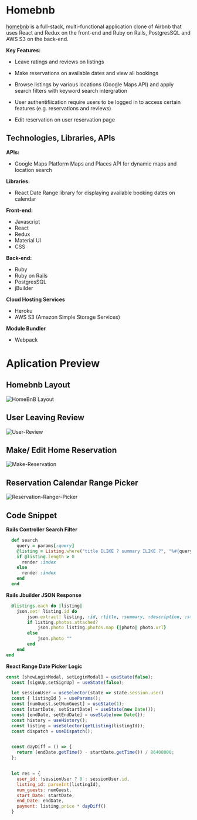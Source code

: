 # Homebnb

[homebnb](https://homebnb-airbnb.herokuapp.com/) is a full-stack, multi-functional application clone of Airbnb that uses React and Redux on the front-end and Ruby on Rails, PostgresSQL and AWS S3 on the back-end.

**Key Features:**

* Leave ratings and reviews on listings

* Make reservations on available dates and view all bookings

* Browse listings by various locations (Google Maps API) and apply search filters with keyword search intergration

* User authentifiication require users to be logged in to access certain features (e.g. reservations and reviews)

* Edit reservation on user reservation page

## Technologies, Libraries, APIs

**APIs:**

* Google Maps Platform Maps and Places API for dynamic maps and location search

**Libraries:**

* React Date Range library for displaying available booking dates on calendar

**Front-end:**

* Javascript
* React
* Redux
* Material UI
* CSS

**Back-end:**

* Ruby 
* Ruby on Rails
* PostgresSQL
* jBuilder

**Cloud Hosting Services**

* Heroku
* AWS S3 (Amazon Simple Storage Services)

**Module Bundler** 

* Webpack


# Aplication Preview

## Homebnb Layout

![HomeBnB Layout](https://media.giphy.com/media/QMwbcGAUAlMPgiicgE/giphy.gif)

## User Leaving Review 

![User-Review](https://media.giphy.com/media/sYQUJ1LF4PvFidPdyg/giphy.gif)

## Make/ Edit Home Reservation 

![Make-Reservation](https://media.giphy.com/media/GVNrcd5jSkAjExseey/giphy.gif)

## Reservation Calendar Range Picker

![Reservation-Ranger-Picker](https://media.giphy.com/media/Nk59brZa7wvF5AZRoY/giphy.gif)


## Code Snippet

**Rails Controller Search Filter** 
```ruby
  def search
    query = params[:query]
    @listing = Listing.where("title ILIKE ? summary ILIKE ?", "%#{query}%", "%#{query}%" )
    if @listing.length > 0
      render :index
    else
      render :index
    end
  end
```
**Rails Jbuilder JSON Response**
```ruby
  @listings.each do |listing|
    json.set! listing.id do
        json.extract! listing, :id, :title, :summary, :description, :street_address, :city, :state, :zip_code, :star, :country, :region, :property_type, :lat, :lng, :currency, :price, :other_fees, :other_fees_type, :num_beds, :num_baths, :host_id, :is_posted, :created_at, :updated_at
        if listing.photos.attached?
            json.photo listing.photos.map {|photo| photo.url}
        else
            json.photo ""
        end
    end
end
```

**React Range Date Picker Logic**
```js
const [showLoginModal, setLoginModal] = useState(false);
  const [signUp,setSignUp] = useState(false);

  let sessionUser = useSelector(state => state.session.user)
  const { listingId } = useParams();
  const [numGuest,setNumGuest] = useState(1);
  const [startDate, setStartDate] = useState(new Date());
  const [endDate, setEndDate] = useState(new Date());
  const history = useHistory();
  const listing = useSelector(getListing(listingId));
  const dispatch = useDispatch();


  const dayDiff = () => {
    return (endDate.getTime() - startDate.getTime()) / 86400000;
  };


  let res = {
    user_id: !sessionUser ? 0 : sessionUser.id,
    listing_id: parseInt(listingId),
    num_guests: numGuest,
    start_Date: startDate,
    end_Date: endDate,
    payment: listing.price * dayDiff()
  }
```
